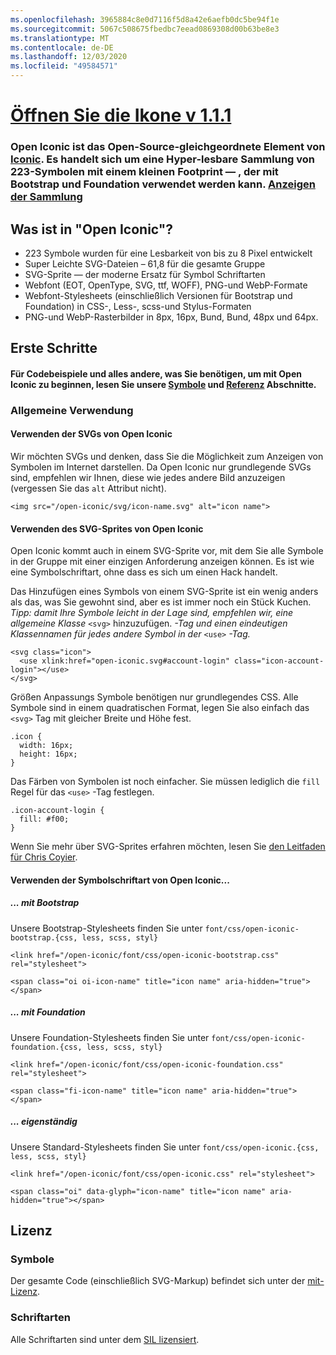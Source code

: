 ```yaml
---
ms.openlocfilehash: 3965884c8e0d7116f5d8a42e6aefb0dc5be94f1e
ms.sourcegitcommit: 5067c508675fbedbc7eead0869308d00b63be8e3
ms.translationtype: MT
ms.contentlocale: de-DE
ms.lasthandoff: 12/03/2020
ms.locfileid: "49584571"
---
```

<a name="open-iconic-v111"></a>[Öffnen Sie die Ikone v 1.1.1](http://useiconic.com/open)
===========

### <a name="open-iconic-is-the-open-source-sibling-of-iconic-it-is-a-hyper-legible-collection-of-223-icons-with-a-tiny-footprintmdashready-to-use-with-bootstrap-and-foundation-view-the-collection"></a>Open Iconic ist das Open-Source-gleichgeordnete Element von [Iconic](http://useiconic.com). Es handelt sich um eine Hyper-lesbare Sammlung von 223-Symbolen mit einem kleinen Footprint &mdash; , der mit Bootstrap und Foundation verwendet werden kann. [Anzeigen der Sammlung](http://useiconic.com/open#icons)



## <a name="whats-in-open-iconic"></a>Was ist in "Open Iconic"?

* 223 Symbole wurden für eine Lesbarkeit von bis zu 8 Pixel entwickelt
* Super Leichte SVG-Dateien – 61,8 für die gesamte Gruppe 
* SVG-Sprite &mdash; der moderne Ersatz für Symbol Schriftarten
* Webfont (EOT, OpenType, SVG, ttf, WOFF), PNG-und WebP-Formate
* Webfont-Stylesheets (einschließlich Versionen für Bootstrap und Foundation) in CSS-, Less-, scss-und Stylus-Formaten
* PNG-und WebP-Rasterbilder in 8px, 16px, Bund, Bund, 48px und 64px.


## <a name="getting-started"></a>Erste Schritte

#### <a name="for-code-samples-and-everything-else-you-need-to-get-started-with-open-iconic-check-out-our-icons-and-reference-sections"></a>Für Codebeispiele und alles andere, was Sie benötigen, um mit Open Iconic zu beginnen, lesen Sie unsere [Symbole](http://useiconic.com/open#icons) und [Referenz](http://useiconic.com/open#reference) Abschnitte.

### <a name="general-usage"></a>Allgemeine Verwendung

#### <a name="using-open-iconics-svgs"></a>Verwenden der SVGs von Open Iconic

Wir möchten SVGs und denken, dass Sie die Möglichkeit zum Anzeigen von Symbolen im Internet darstellen. Da Open Iconic nur grundlegende SVGs sind, empfehlen wir Ihnen, diese wie jedes andere Bild anzuzeigen (vergessen Sie das `alt` Attribut nicht).

```
<img src="/open-iconic/svg/icon-name.svg" alt="icon name">
```

#### <a name="using-open-iconics-svg-sprite"></a>Verwenden des SVG-Sprites von Open Iconic

Open Iconic kommt auch in einem SVG-Sprite vor, mit dem Sie alle Symbole in der Gruppe mit einer einzigen Anforderung anzeigen können. Es ist wie eine Symbolschriftart, ohne dass es sich um einen Hack handelt.

Das Hinzufügen eines Symbols von einem SVG-Sprite ist ein wenig anders als das, was Sie gewohnt sind, aber es ist immer noch ein Stück Kuchen. *Tipp: damit Ihre Symbole leicht in der Lage sind, empfehlen wir, eine allgemeine Klasse* `<svg>` hinzuzufügen. *-Tag und einen eindeutigen Klassennamen für jedes andere Symbol in der* `<use>` *-Tag.*  

```
<svg class="icon">
  <use xlink:href="open-iconic.svg#account-login" class="icon-account-login"></use>
</svg>
```

Größen Anpassungs Symbole benötigen nur grundlegendes CSS. Alle Symbole sind in einem quadratischen Format, legen Sie also einfach das `<svg>` Tag mit gleicher Breite und Höhe fest.

```
.icon {
  width: 16px;
  height: 16px;
}
```

Das Färben von Symbolen ist noch einfacher. Sie müssen lediglich die `fill` Regel für das `<use>` -Tag festlegen.

```
.icon-account-login {
  fill: #f00;
}
```

Wenn Sie mehr über SVG-Sprites erfahren möchten, lesen Sie [den Leitfaden für Chris Coyier](http://css-tricks.com/svg-sprites-use-better-icon-fonts/).

#### <a name="using-open-iconics-icon-font"></a>Verwenden der Symbolschriftart von Open Iconic...


##### <a name="with-bootstrap"></a>... mit Bootstrap

Unsere Bootstrap-Stylesheets finden Sie unter `font/css/open-iconic-bootstrap.{css, less, scss, styl}`


```
<link href="/open-iconic/font/css/open-iconic-bootstrap.css" rel="stylesheet">
```


```
<span class="oi oi-icon-name" title="icon name" aria-hidden="true"></span>
```

##### <a name="with-foundation"></a>... mit Foundation

Unsere Foundation-Stylesheets finden Sie unter `font/css/open-iconic-foundation.{css, less, scss, styl}`

```
<link href="/open-iconic/font/css/open-iconic-foundation.css" rel="stylesheet">
```


```
<span class="fi-icon-name" title="icon name" aria-hidden="true"></span>
```

##### <a name="on-its-own"></a>... eigenständig

Unsere Standard-Stylesheets finden Sie unter `font/css/open-iconic.{css, less, scss, styl}`

```
<link href="/open-iconic/font/css/open-iconic.css" rel="stylesheet">
```

```
<span class="oi" data-glyph="icon-name" title="icon name" aria-hidden="true"></span>
```


## <a name="license"></a>Lizenz

### <a name="icons"></a>Symbole

Der gesamte Code (einschließlich SVG-Markup) befindet sich unter der [mit-Lizenz](http://opensource.org/licenses/MIT).

### <a name="fonts"></a>Schriftarten

Alle Schriftarten sind unter dem [SIL lizensiert](http://scripts.sil.org/cms/scripts/page.php?item_id=OFL_web).
